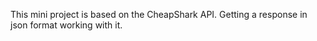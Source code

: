 This mini project is based on the CheapShark API. Getting a response in json format working with it.

